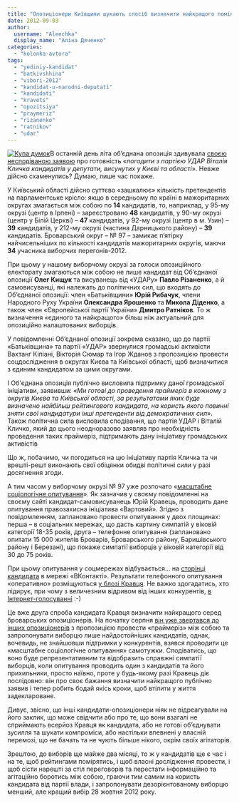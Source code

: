 ```yaml
---
title: "Опозиціонери Київщини шукають спосіб визначити найкращого поміж себе?"
date: 2012-09-03
author: 
  username: "Aleechka"
  display_name: "Аліна Дяченко"
categories: 
  - "kolonka-avtora"
tags: 
  - "yediniy-kandidat"
  - "batkivshhina"
  - "vibori-2012"
  - "kandidat-u-narodni-deputati"
  - "kandidati"
  - "kravets"
  - "opozitsiya"
  - "praymeriz"
  - "rizanenko"
  - "ratnikov"
  - "udar"
---
```


[![](https://mpz.brovary.org/wp-content/uploads/2012/08/Kupa-dumok.jpg "Купа думок")](https://mpz.brovary.org/wp-content/uploads/2012/08/Kupa-dumok.jpg)В останній день літа об’єднана опозиція здивувала [своєю несподіваною заявою](http://ua.korrespondent.net/ukraine/politics/1389808-batkivshchina-gotova-znyati-svoyih-kandidativ-u-kievi-ta-oblasti-na-korist-partiyi-klichka) про готовність «_погодити з партією УДАР Віталія Кличка кандидатів у депутати, висунутих у Києві та області_». Невже дійсно схаменулись? Думаю, лише час покаже.

У Київський області дійсно суттєво «зашкалює» кількість претендентів на парламентське крісло: якщо в середньому по країні в мажоритарних округах змагається між собою по **14** кандидатів, то, наприклад, у 95-му окрузі (центр в Ірпені) – зареєстровано **48** кандидатів, у 90-му окрузі (центр у Білій Церкві) – **47** кандидатів, у 92-му окрузі (центр в м. Узин) – **39** кандидатів, у 212-му окрузі (частина Дарницького району) – **39** кандидатів. Броварський округ – № 97 – замикає п’ятірку найчисельніших по кількості кандидатів мажоритарних округів, маючи **34** учасника виборчих перегонів-2012.

При цьому у нашому виборчому окрузі за голоси опозиційного електорату змагаються між собою не лише кандидат від Об’єднаної опозиції **Олег Кищук** та висуванець від «УДАРу» **Павло Різаненко**, а й самовисуванці, які належать до політичних сил, що входять до Об’єднаної опозиції: член «Батьківщини» **Юрій Рибачук**, члени Народного Руху України **Олександра Ярошенко** та **Микола Діденко**, а також член «Європейської партії України» **Дмитро Ратніков**. То ж визначення «єдиного та найкращого» більш ніж актуальний для опозиційно налаштованих виборців.

У повідомленні Об’єднаної опозиції зокрема сказано, що до партії «Батьківщина» та партії «УДАР» звернулися громадські активісти Вахтанг Кіпіані, Вікторія Сюмар та Ігор Жданов з пропозицією провести соцдослідження в округах Києва та Київської області, щоб визначитися з єдиним кандидатом за цими округами.

І Об'єднана опозиція публічно висловила підтримку даної громадської ініціативи, заявивши: «_Ми готові до проведення праймеріз в кожному з округів Києва та Київської області, за результатами яких буде визначено найбільш рейтингового кандидата, на користь якого повинні зняти свої кандидатури інші претенденти від демократичних сил_». Також політична сила висловила сподівання, що партія УДАР і Віталій Кличко, який до цього неодноразово заявляв про необхідність проведення таких праймеріз, підтримають дану ініціативу громадських активістів

Що ж, побачимо, чи погодиться на цю ініціативу партія Кличка та чи врешті-решт виконають свої обіцянки обидві політичні сили у разі досягнення згоди.

А тим часом у виборчому окрузі № 97 уже розпочато «[масштабне соціологічне опитування](http://kravec.org/%d1%80%d0%be%d0%b7%d0%bf%d0%be%d1%87%d0%b0%d0%bb%d0%be%d1%81%d1%8f-%d0%bd%d0%b0%d0%b9%d0%b1%d1%96%d0%bb%d1%8c%d1%88%d0%b5-%d1%81%d0%be%d1%86%d1%96%d0%be%d0%bb%d0%be%d0%b3%d1%96%d1%87%d0%bd%d0%b5/)». Як зазначив у своєму повідомленні на своєму сайті кандидат-самовисуванець Юрій Кравець, проводить дане опитування правозахисна ініціатива «Вартовий». Згідно з повідомленням, заплановано провести опитування у двох площинах: перша – в соціальних мережах, що дасть картину симпатій у віковій категорії 18-35 років, друга – телефонне опитування (заплановано опитати 15 000 жителів Броварів, Броварського району, Баришівського району і Березані), що покаже симпатії виборців у віковій категорії від 30 до 75 років.

При цьому опитування у соцмережах відбувається… на [сторінці кандидата](http://vk.com/id86473155) в мережі «ВКонтакті». Результати телефонного опитування «оперативно» розміщуються [у блозі Кравця](http://kravec.org/). Не важко здогадатись, хто лідирує, при чому з величезним відривом від інших конкурентів, [в Інтернет-голосуванні](http://vk.com/wall86473155_1255) :-)

Це вже друга спроба кандидата Кравця визначити найкращого серед броварських опозиціонерів. На початку серпня [він уже звертався до інших опозиціонерів](https://mpz.brovary.org/proti-vladnogo-kandidata-maye-borotis-1-a-ne-15-opozitsioneriv/) з пропозицією провести «праймеріз» між собою та запропонувати виборцю лише найдостойніших кандидатів, однак, вочевидь, не знайшовши підтримки у конкурентів, взявся проводити це «масштабне соціологічне опитування» самотужки. Сподіватись, що воно буде репрезентативним та відобразить справжні симпатії виборців, коли опитування проводить один з кандидатів та його прихильники, просто наївно, проте у будь-якому разі Кравець діє послідовно: він про своє бажання визначити найкращого публічно заявив і тепер робить бодай якісь кроки, щоб втілити у життя задеклароване.

Дивує, звісно, що інші кандидати-опозиціонери ніяк не відреагували на його заклик, що може свідчити або про те, що вони взагалі не сприймають всерйоз Кравця як кандидата, або не готові об’єднувати зусилля та шукати компроміси, або настільки впевнені у власній перемозі, що не бачать та не чують більше нікого, окрім своїх агітаторів.

Зрештою, до виборів ще майже два місяці, то ж у кандидатів ще є час і на те, щоб рейтингами помірятись, і щоб власні дослідження провести, і щоб сісти нарешті за стіл переговорів та перестати інформаційно та агітаційно боротись між собою, граючи тим самим на користь кандидата від партії влади, і запропонувати дезорієнтованому виборцю менший, але кращий вибір 28 жовтня 2012 року.
